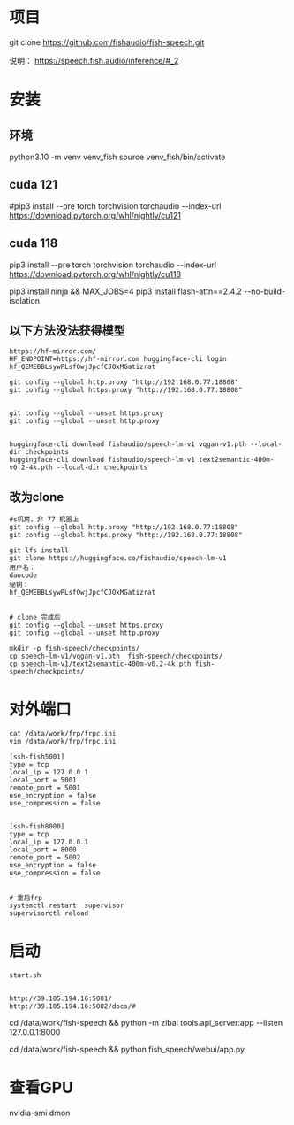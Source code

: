 
# 项目
git clone https://github.com/fishaudio/fish-speech.git

说明：
https://speech.fish.audio/inference/#_2


# 安装
## 环境 
python3.10 -m venv venv_fish 
source venv_fish/bin/activate


## cuda 121
#pip3 install --pre torch torchvision torchaudio --index-url https://download.pytorch.org/whl/nightly/cu121

## cuda 118
pip3 install --pre torch torchvision torchaudio --index-url https://download.pytorch.org/whl/nightly/cu118


pip3 install ninja && MAX_JOBS=4 pip3 install flash-attn==2.4.2 --no-build-isolation


## 以下方法没法获得模型
```
https://hf-mirror.com/
HF_ENDPOINT=https://hf-mirror.com huggingface-cli login
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

git config --global http.proxy "http://192.168.0.77:18808"
git config --global https.proxy "http://192.168.0.77:18808"


git config --global --unset https.proxy
git config --global --unset http.proxy


huggingface-cli download fishaudio/speech-lm-v1 vqgan-v1.pth --local-dir checkpoints
huggingface-cli download fishaudio/speech-lm-v1 text2semantic-400m-v0.2-4k.pth --local-dir checkpoints
```

## 改为clone
```
#s机房，非 77 机器上
git config --global http.proxy "http://192.168.0.77:18808"
git config --global https.proxy "http://192.168.0.77:18808"

git lfs install
git clone https://huggingface.co/fishaudio/speech-lm-v1
用户名： 
daocode
秘钥：
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


# clone 完成后
git config --global --unset https.proxy
git config --global --unset http.proxy

mkdir -p fish-speech/checkpoints/
cp speech-lm-v1/vqgan-v1.pth  fish-speech/checkpoints/
cp speech-lm-v1/text2semantic-400m-v0.2-4k.pth fish-speech/checkpoints/

```

# 对外端口
```
cat /data/work/frp/frpc.ini 
vim /data/work/frp/frpc.ini 

[ssh-fish5001]
type = tcp
local_ip = 127.0.0.1
local_port = 5001
remote_port = 5001
use_encryption = false
use_compression = false


[ssh-fish8000]
type = tcp
local_ip = 127.0.0.1
local_port = 8000
remote_port = 5002
use_encryption = false
use_compression = false


# 重启frp
systemctl restart  supervisor
supervisorctl reload

```



# 启动
```
start.sh
```



```

http://39.105.194.16:5001/
http://39.105.194.16:5002/docs/#
```



cd /data/work/fish-speech && python -m zibai tools.api_server:app --listen 127.0.0.1:8000

cd /data/work/fish-speech && python fish_speech/webui/app.py

# 查看GPU
nvidia-smi dmon